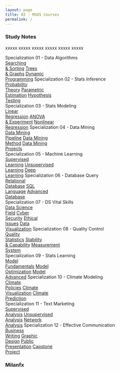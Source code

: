 ```yaml
---
layout: page
title: 03 - MSDS Courses
permalink: /
---
```


<h3>Study Notes</h3>

xxxxx xxxxx xxxxx xxxxx xxxxx xxxxx

<div>
  <span class="btn spec1"><span class="btn spec2">Specialization 01 - Data Algorithms</span>
  <br>
  <a href="/03-MSDS-Courses/MSDS01/" class="btn cour1">Searching<br>& Sorting</a>
  <a href="/03-MSDS-Courses/MSDS02/" class="btn cour2">Trees<br>& Graphs</a>
  <a href="/03-MSDS-Courses/MSDS03/" class="btn cour3">Dynamic<br>Programming</a>
  </span>
  <span class="btn spec1"><span class="btn spec2">Specialization 02 - Stats Inference</span>
  <br>
  <a href="/03-MSDS-Courses/MSDS04/" class="btn cour1">Probability<br>Theory</a>
  <a href="/03-MSDS-Courses/MSDS05/" class="btn cour2">Parametric<br>Estimation</a>
  <a href="/03-MSDS-Courses/MSDS06/" class="btn cour3">Hypothesis<br>Testing</a>
  </span>
</div>

<div>
  <span class="btn spec1"><span class="btn spec2">Specialization 03 - Stats Modeling</span>
  <br>
  <a href="/03-MSDS-Courses/MSDS07/" class="btn cour1">Linear<br>Regression</a>
  <a href="/03-MSDS-Courses/MSDS08/" class="btn cour2">ANOVA<br>& Experiment</a>
  <a href="/03-MSDS-Courses/MSDS09/" class="btn cour3">Nonlinear<br>Regression</a>
  </span>
  <span class="btn spec1"><span class="btn spec2">Specialization 04 - Data Mining</span>
  <br>
  <a href="/03-MSDS-Courses/MSDS10/" class="btn cour1">Data Mining<br>Pipeline</a>
  <a href="/03-MSDS-Courses/MSDS11/" class="btn cour2">Data Mining<br>Method</a>
  <a href="/03-MSDS-Courses/MSDS12/" class="btn cour3">Data Mining<br>Projects</a>
  </span>
</div>

<div>
  <span class="btn spec1"><span class="btn spec2">Specialization 05 - Machine Learning</span>
  <br>
  <a href="/03-MSDS-Courses/MSDS13/" class="btn cour1">Supervised<br>Learning</a>
  <a href="/03-MSDS-Courses/MSDS14/" class="btn cour2">Unsupervised<br>Learning</a>
  <a href="/03-MSDS-Courses/MSDS15/" class="btn cour3">Deep<br>Learning</a>
  </span>
  <span class="btn spec1"><span class="btn spec2">Specialization 06 - Database Query</span>
  <br>
  <a href="/03-MSDS-Courses/MSDS16/" class="btn cour1">Relational<br>Database</a>
  <a href="/03-MSDS-Courses/MSDS17/" class="btn cour2">SQL<br>Language</a>
  <a href="/03-MSDS-Courses/MSDS18/" class="btn cour3">Advanced<br>Database</a>
  </span>
</div>

<div>
  <span class="btn spec1"><span class="btn spec2">Specialization 07 - DS Vital Skills</span>
  <br>
  <a href="/03-MSDS-Courses/MSDS19/" class="btn icon1">Data Science<br>Field</a>
  <a href="/03-MSDS-Courses/MSDS20/" class="btn icon2">Cyber<br>Security</a>
  <a href="/03-MSDS-Courses/MSDS21/" class="btn icon3">Ethical<br>Issues</a>
  <a href="/03-MSDS-Courses/MSDS22/" class="btn icon4">Data<br>Visualization</a>
  </span>
  <span class="btn spec1"><span class="btn spec2">Specialization 08 - Quality Control</span>
  <br>
  <a href="/03-MSDS-Courses/MSDS23/" class="btn cour1">Quality<br>Statistics</a>
  <a href="/03-MSDS-Courses/MSDS24/" class="btn cour2">Stability<br>& Capability</a>
  <a href="/03-MSDS-Courses/MSDS25/" class="btn cour3">Measurement<br>System</a>
  </span>
</div>

<div>
  <span class="btn spec1"><span class="btn spec2">Specialization 09 - Stats Learning</span>
  <br>
  <a href="/03-MSDS-Courses/MSDS26/" class="btn cour1">Model<br>Fundamentals</a>
  <a href="/03-MSDS-Courses/MSDS27/" class="btn cour2">Model<br>Optimization</a>
  <a href="/03-MSDS-Courses/MSDS28/" class="btn cour3">Model<br>Advanced</a>
  </span>
  <span class="btn spec1"><span class="btn spec2">Specialization 10 - Climate Modeling</span>
  <br>
  <a href="/03-MSDS-Courses/MSDS29/" class="btn cour1">Climate<br>Policies</a>
  <a href="/03-MSDS-Courses/MSDS30/" class="btn cour2">Climate<br>Visualization</a>
  <a href="/03-MSDS-Courses/MSDS31/" class="btn cour3">Climate<br>Prediction</a>
  </span>
</div>

<div>
  <span class="btn spec1"><span class="btn spec2">Specialization 11 - Text Marketing</span>
  <br>
  <a href="/03-MSDS-Courses/MSDS32/" class="btn cour1">Supervised<br>Analysis</a>
  <a href="/03-MSDS-Courses/MSDS33/" class="btn cour2">Unsupervised<br>Analysis</a>
  <a href="/03-MSDS-Courses/MSDS34/" class="btn cour3">Network<br>Analysis</a>
  </span>
  <span class="btn spec1"><span class="btn spec2">Specialization 12 - Effective Communication</span>
  <br>
  <a href="/03-MSDS-Courses/MSDS35/" class="btn icon1">Business<br>Writing</a>
  <a href="/03-MSDS-Courses/MSDS36/" class="btn icon2">Graphic<br>Design</a>
  <a href="/03-MSDS-Courses/MSDS37/" class="btn icon3">Public<br>Presentation</a>
  <a href="/03-MSDS-Courses/MSDS38/" class="btn icon4">Capstone<br>Project</a>
  </span>
</div>

<h3>Milanfx</h3>